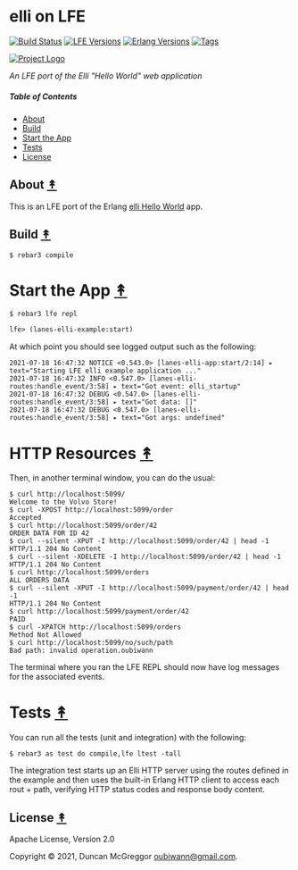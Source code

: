# elli on LFE

[![Build Status][gh-actions-badge]][gh-actions]
[![LFE Versions][lfe badge]][lfe]
[![Erlang Versions][erlang badge]][versions]
[![Tags][github tags badge]][github tags]

[![Project Logo][logo]][logo-large]

*An LFE port of the Elli "Hello World" web application*

##### Table of Contents

* [About](#about-)
* [Build](#build-)
* [Start the App](#start-the-app-)
* [Tests](#tests-)
* [License](#license-)

## About [&#x219F;](#table-of-contents)

This is an LFE port of the Erlang [elli Hello World](https://github.com/elli-lib/elli-examples/tree/master/hello_world) app.

## Build [&#x219F;](#table-of-contents)

```shell
$ rebar3 compile
```

# Start the App [&#x219F;](#table-of-contents)

```shell
$ rebar3 lfe repl
```

``` cl
lfe> (lanes-elli-example:start)

```

At which point you should see logged output such as the following:

```
2021-07-18 16:47:32 NOTICE <0.543.0> [lanes-elli-app:start/2:14] ▸ text="Starting LFE elli example application ..."
2021-07-18 16:47:32 INFO <0.547.0> [lanes-elli-routes:handle_event/3:58] ▸ text="Got event: elli_startup"
2021-07-18 16:47:32 DEBUG <0.547.0> [lanes-elli-routes:handle_event/3:58] ▸ text="Got data: []"
2021-07-18 16:47:32 DEBUG <0.547.0> [lanes-elli-routes:handle_event/3:58] ▸ text="Got args: undefined"
```

# HTTP Resources [&#x219F;](#table-of-contents)

Then, in another terminal window, you can do the usual:

``` shell
$ curl http://localhost:5099/
Welcome to the Volvo Store!
$ curl -XPOST http://localhost:5099/order
Accepted
$ curl http://localhost:5099/order/42
ORDER DATA FOR ID 42
$ curl --silent -XPUT -I http://localhost:5099/order/42 | head -1
HTTP/1.1 204 No Content
$ curl --silent -XDELETE -I http://localhost:5099/order/42 | head -1
HTTP/1.1 204 No Content
$ curl http://localhost:5099/orders
ALL ORDERS DATA
$ curl --silent -XPUT -I http://localhost:5099/payment/order/42 | head -1
HTTP/1.1 204 No Content
$ curl http://localhost:5099/payment/order/42
PAID
$ curl -XPATCH http://localhost:5099/orders
Method Not Allowed
$ curl http://localhost:5099/no/such/path
Bad path: invalid operation.oubiwann
```

The terminal where you ran the LFE REPL should now have log messages for the associated events.

# Tests [&#x219F;](#table-of-contents)

You can run all the tests (unit and integration) with the following:

```shell
$ rebar3 as test do compile,lfe ltest -tall
```

The integration test starts up an Elli HTTP server using the routes defined in the example
and then uses the built-in Erlang HTTP client to access each rout + path, verifying HTTP
status codes and response body content.

## License [&#x219F;](#table-of-contents)

Apache License, Version 2.0

Copyright © 2021, Duncan McGreggor <oubiwann@gmail.com>.

<!-- Named page links below: /-->

[logo]: https://avatars1.githubusercontent.com/u/3434967?s=250
[logo-large]: https://avatars1.githubusercontent.com/u/3434967
[github]: https://github.com/lfe/examples/tree/master/elli
[gh-actions-badge]: https://github.com/lfe/examples/workflows/cicd/badge.svg
[gh-actions]: https://github.com/lfe/examples/actions
[lfe]: https://github.com/lfe/lfe
[lfe badge]: https://img.shields.io/badge/lfe-2.0-blue.svg
[erlang badge]: https://img.shields.io/badge/erlang-21%20to%2024-blue.svg
[versions]: https://github.com/lfe/examples/blob/master/.github/workflows/cicd.yml
[github tags]: https://github.com/lfe/examples/tags
[github tags badge]: https://img.shields.io/github/tag/lfe/examples.svg
[github downloads]: https://img.shields.io/github/downloads/lfe/examples/total.svg
